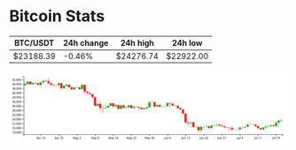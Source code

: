 # Bitcoin Stats

BTC/USDT|24h change|24h high|24h low|
|---|---|---|---|
|$23188.39|-0.46%|$24276.74|$22922.00|

<img src="./chart.svg">
